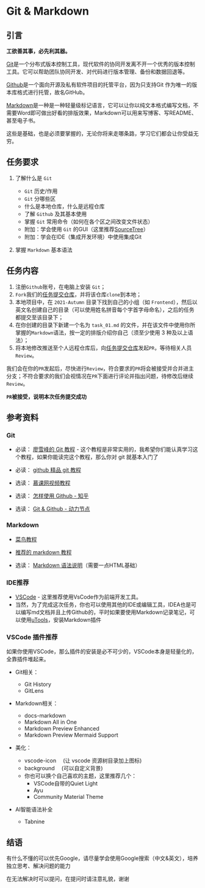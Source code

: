 # Git & Markdown

## 引言

**工欲善其事，必先利其器。**

[Git](https://git-scm.com/)是一个分布式版本控制工具，现代软件的协同开发离不开一个优秀的版本控制工具。它可以帮助团队协同开发、对代码进行版本管理、备份和数据回退等。

[Github](https://github.com/)是一个面向开源及私有软件项目的托管平台，因为只支持Git 作为唯一的版本库格式进行托管，故名GitHub。

[Markdown](https://guides.github.com/features/mastering-markdown/)是一种是一种轻量级标记语言，它可以让你以纯文本格式编写文档，不需要Word即可做出好看的排版效果，Markdown可以用来写博客、写README、甚至电子书。

这些是基础，也是必须要掌握的，无论你将来走哪条路，学习它们都会让你受益无穷。

## 任务要求

1. 了解什么是 `Git`

    - `Git` 历史/作用
    - `Git` 分哪些区
    - 什么是本地仓库，什么是远程仓库
    - 了解 `Github` 及其基本使用
    - 掌握 `Git` 常用命令（如何在各个区之间改变文件状态）
    - 附加：学会使用 `Git` 的GUI（这里推荐[SourceTree](https://www.sourcetreeapp.com/)）
    - 附加：学会在IDE（集成开发环境）中使用集成Git

2. 掌握 `Markdown` 基本语法

## 任务内容

1. 注册`Github`账号，在电脑上安装 `Git`；
2. `Fork`我们的[任务提交仓库](https://github.com/TECHF5VE/TechMap-Works)，并将该仓库`clone`到本地；
3. 本地项目中，在 `2021-Autumn` 目录下找到自己的小组（如 `Frontend`），然后以英文名创建自己的目录（可以使用姓名拼音每个字首字母命名），之后的任务都提交至该目录下；
4. 在你创建的目录下新建一个名为 `task_01.md` 的文件，并在该文件中使用你所掌握的`Markdown`语法，按一定的排版介绍你自己（须至少使用 3 种及以上语法）；
5. 将本地修改推送至个人远程仓库后，向[任务提交仓库](https://github.com/TECHF5VE/TechMap-Works)发起`PR`，等待相关人员`Review`。

我们会在你的`PR`发起后，尽快进行`Review`，符合要求的`PR`将会被接受并合并进主分支；不符合要求的我们会视情况在`PR`下面进行评论并指出问题，待修改后继续`Review`。

**`PR`被接受，说明本次任务提交成功**

## 参考资料

### Git

- 必读： [廖雪峰的 Git 教程](https://www.liaoxuefeng.com/wiki/896043488029600) - 这个教程是非常实用的，我希望你们能认真学习这个教程，如果你能读完这个教程，那么你对 git 就基本入门了

- 必读： [github 精品 git 教程](https://github.com/xirong/my-git/blob/master/git-workflow-tutorial.md)

- 选读： [慕课网视频教程](https://www.imooc.com/learn/1278)

- 选读： [怎样使用 Github - 知乎](https://www.zhihu.com/question/20070065)

- 选读： [Git & Github - 动力节点](./git.docx)

### Markdown

- [菜鸟教程](https://www.runoob.com/markdown/md-tutorial.html)

- [推荐的 markdown 教程](https://www.jianshu.com/p/191d1e21f7ed)

- 选读： [Markdown 语法说明](https://www.appinn.com/markdown/)（需要一点HTML基础）

### IDE推荐

- [VSCode](https://code.visualstudio.com/) - 这里推荐使用VsCode作为前端开发工具。
- 当然，为了完成这次任务，你也可以使用其他的IDE或编辑工具，IDEA也是可以编写md文档并且上传Github的，平时如果要使用Markdown记录笔记，可以使用[uTools](http://www.u.tools/)，安装Markdown插件

### VSCode 插件推荐

如果你使用VSCode，那么插件的安装是必不可少的，VSCode本身是轻量化的，全靠插件堆起来。

- Git相关：
  - Git History
  - GitLens

- Markdown相关：
  - docs-markdown
  - Markdown All in One
  - Markdown Preview Enhanced
  - Markdown Preview Mermaid Support

- 美化：
  - vscode-icon 　(让 vscode 资源树目录加上图标)
  - background 　(可以自定义背景)
  - 你也可以换个自己喜欢的主题，这里推荐几个：
    - VSCode自带的Quiet Light
    - Ayu
    - Community Material Theme

- AI智能语法补全
  - Tabnine

## 结语

有什么不懂的可以优先Google，请尽量学会使用Google搜索（中文&英文），培养独立思考、解决问题的能力

在无法解决时可以提问，在提问时请注意礼貌，谢谢
